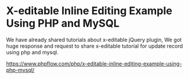 # X-editable Inline Editing Example Using PHP and MySQL

We have already shared tutorials about x-editable jQuery plugin, We got huge response and request to share x-editable tutorial for update record using php and mysql.

https://www.phpflow.com/php/x-editable-inline-editing-example-using-php-mysql/
